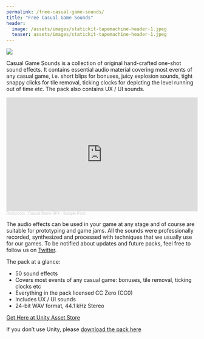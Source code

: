 ```yaml
---
permalink: /free-casual-game-sounds/
title: "Free Casual Game Sounds"
header:
  image: /assets/images/statickit-tapemachine-header-1.jpeg
  teaser: assets/images/statickit-tapemachine-header-1.jpeg
---
```


![](https://staging.dustyroom.com/assets/images/fcgs-feat.jpg)

Casual Game Sounds is a collection of original hand-crafted one-shot sound effects. It contains essential audio material covering most events of any casual game, i.e. short blips for bonuses, juicy explosion sounds, tight snappy clicks for tile removal, ticking clocks for depicting the level running out of time etc. The pack also contains UX / UI sounds.

<iframe width="100%" height="300" scrolling="no" frameborder="no" allow="autoplay" src="https://w.soundcloud.com/player/?url=https%3A//api.soundcloud.com/tracks/176207859&color=%23ff5500&auto_play=false&hide_related=false&show_comments=true&show_user=true&show_reposts=false&show_teaser=true&visual=true"></iframe><div style="font-size: 10px; color: #cccccc;line-break: anywhere;word-break: normal;overflow: hidden;white-space: nowrap;text-overflow: ellipsis; font-family: Interstate,Lucida Grande,Lucida Sans Unicode,Lucida Sans,Garuda,Verdana,Tahoma,sans-serif;font-weight: 100;"><a href="https://soundcloud.com/dstrm" title="Dustyroom" target="_blank" style="color: #cccccc; text-decoration: none;">Dustyroom</a> · <a href="https://soundcloud.com/dstrm/casual-game-sfx-sample-pack-preview" title="Casual Game SFX - Sample Pack" target="_blank" style="color: #cccccc; text-decoration: none;">Casual Game SFX - Sample Pack</a></div>

The audio effects can be used in your game at any stage and of course are suitable for prototyping and game jams. All the sounds were professionally recorded, synthesized and processed with techniques that we usually use for our games. To be notified about updates and future packs, feel free to follow us on [Twitter](https://twitter.com/_dstrm).  

The pack at a glance:  
  * 50 sound effects
  * Covers most events of any casual game: bonuses, tile removal, ticking clocks etc
  * Everything in the pack licensed CC Zero (CC0)
  * Includes UX / UI sounds
  * 24-bit WAV format, 44.1 kHz Stereo  

[Get Here at Unity Asset Store](https://www.assetstore.unity3d.com/#!/content/54116?aid=1101lHzQ)  

If you don’t use Unity, please [download the pack here](https://secureservercdn.net/50.62.198.70/157.58a.myftpupload.com/casualgamesounds/DM-CGS.zip)

